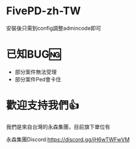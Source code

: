 # FivePD-zh-TW
安裝後只需到config調整admincode即可
# 已知BUG🆖
- 部分案件無法受理
- 部分案件Ped會卡住

# 歡迎支持我們👍
我們是來自台灣的永森集團，目前旗下單位有

永森集團Discord:https://discord.gg/jH6wTWFwVM
